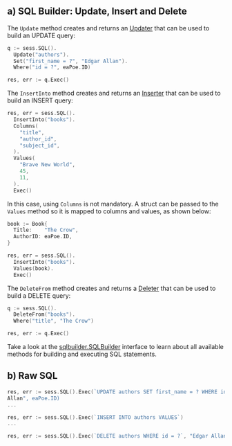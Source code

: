 ## a) SQL Builder: Update, Insert and Delete

The `Update` method creates and returns an [Updater][2] that can be used to
build an UPDATE query:

```go
q := sess.SQL().
  Update("authors").
  Set("first_name = ?", "Edgar Allan").
  Where("id = ?", eaPoe.ID)

res, err := q.Exec()
```

The `InsertInto` method creates and returns an [Inserter][3] that can be used
to build an INSERT query:

```go
res, err = sess.SQL().
  InsertInto("books").
  Columns(
    "title",
    "author_id",
    "subject_id",
  ).
  Values(
    "Brave New World",
    45,
    11,
  ).
  Exec()
```

In this case, using `Columns` is not mandatory. A struct can be passed to the
`Values` method so it is mapped to columns and values, as shown below:

```go
book := Book{
  Title:    "The Crow",
  AuthorID: eaPoe.ID,
}

res, err = sess.SQL().
  InsertInto("books").
  Values(book).
  Exec()
```

The `DeleteFrom` method creates and returns a [Deleter][4] that can be used to
build a DELETE query:

```go
q := sess.SQL().
  DeleteFrom("books").
  Where("title", "The Crow")

res, err := q.Exec()
```

Take a look at the
[sqlbuilder.SQLBuilder](https://godoc.org/upper.io/db.v3/lib/sqlbuilder#SQLBuilder)
interface to learn about all available methods for building and executing SQL
statements.


## b) Raw SQL

```go
res, err := sess.SQL().Exec(`UPDATE authors SET first_name = ? WHERE id = ?`, "Edgar
Allan", eaPoe.ID)
...

res, err := sess.SQL().Exec(`INSERT INTO authors VALUES`)
...

res, err := sess.SQL().Exec(`DELETE authors WHERE id = ?`, "Edgar Allan", eaPoe.ID)
```

[1]: https://godoc.org/upper.io/db.v3/lib/sqlbuilder#Selector
[2]: https://godoc.org/upper.io/db.v3/lib/sqlbuilder#Updater
[3]: https://godoc.org/upper.io/db.v3/lib/sqlbuilder#Inserter
[4]: https://godoc.org/upper.io/db.v3/lib/sqlbuilder#Deleter

